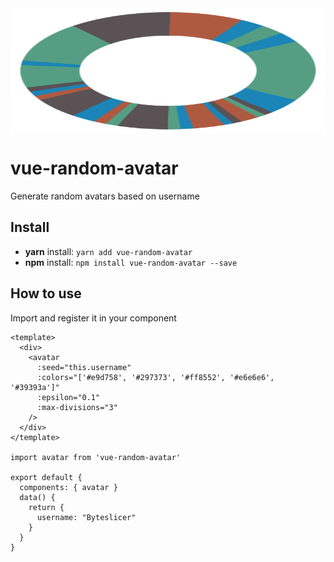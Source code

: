 <img height="200px" width="100%" align="center" src="https://raw.githubusercontent.com/byteslicer/vue-random-avatar/master/example.svg?sanitize=true">

# vue-random-avatar

Generate random avatars based on username

## Install

- **yarn** install: `yarn add vue-random-avatar`
- **npm** install: `npm install vue-random-avatar --save`

## How to use

Import and register it in your component

```vue
<template>
  <div>
    <avatar
      :seed="this.username"
      :colors="['#e9d758', '#297373', '#ff8552', '#e6e6e6', '#39393a']"
      :epsilon="0.1"
      :max-divisions="3"
    />
  </div>
</template>

import avatar from 'vue-random-avatar'

export default {
  components: { avatar }
  data() {
    return {
      username: "Byteslicer"
    }
  }
}
```
